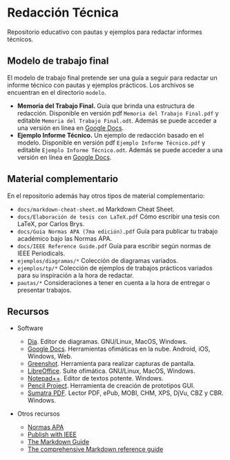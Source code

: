 # Redacción Técnica

Repositorio educativo con pautas y ejemplos para redactar informes técnicos.

## Modelo de trabajo final

El modelo de trabajo final pretende ser una guía a seguir para redactar un informe técnico con pautas y ejemplos prácticos. Los archivos se encuentran en el directorio `modelo`.

- **Memoria del Trabajo Final.** Guía que brinda una estructura de redacción. Disponible en versión pdf `Memoria del Trabajo Final.pdf` y editable `Memoria del Trabajo Final.odt`. Además se puede acceder a una versión en línea en [Google Docs](https://docs.google.com/document/d/17LEamsrHVSWW7h_Q9vsXceS2OKmEkbil5PoUAOe40n0). 
- **Ejemplo Informe Técnico.** Un ejemplo de redacción basado en el modelo. Disponible en versión pdf `Ejemplo Informe Técnico.pdf` y editable `Ejemplo Informe Técnico.odt`. Además se puede acceder a una versión en línea en [Google Docs](https://docs.google.com/document/d/1nyXuRda88w7UsFbD4Z-Drb5UBqbnPBianTHqCXTBi8o).

## Material complementario

En el repositorio además hay otros tipos de material complementario:

- `docs/markdown-cheat-sheet.md` Markdown Cheat Sheet.
- `docs/Elaboración de tesis con LaTeX.pdf` Cómo escribir una tesis con LaTeX, por Carlos Brys.
- `docs/Guia Normas APA (7ma edición).pdf` Guía para publicar tu trabajo académico bajo las Normas APA.
- `docs/IEEE Reference Guide.pdf` Guía para escribir según normas de IEEE Periodicals.
- `ejemplos/diagramas/*` Colección de diagramas variados.
- `ejemplos/tp/*` Colección de ejemplos de trabajos prácticos variados para su inspiración a la hora de redactar.
- `pautas/*` Consideraciones a tener en cuenta a la hora de entregar o presentar trabajos.

## Recursos

- Software
    - [Dia](http://dia-installer.de/index.html.es). Editor de diagramas. GNU/Linux, MacOS, Windows.
    - [Google Docs](https://docs.google.com/). Herramientas ofimáticas en la nube. Android, iOS, Windows, Web.
    - [Greenshot](https://getgreenshot.org/). Herramienta para realizar capturas de pantalla. 
    - [LibreOffice](https://www.libreoffice.org/). Suite ofimática. GNU/Linux, MacOS, Windows.
    - [Notepad++](https://notepad-plus-plus.org/). Editor de textos potente. Windows.
    - [Pencil Project](https://pencil.evolus.vn/). Herramienta de creación de prototipos GUI.
    - [Sumatra PDF](https://www.sumatrapdfreader.org/free-pdf-reader.html). Lector PDF, ePub, MOBI, CHM, XPS, DjVu, CBZ y CBR. Windows.

- Otros recursos
    - [Normas APA](https://normas-apa.org/)
    - [Publish with IEEE](https://ieeeauthorcenter.ieee.org/)
    - [The Markdown Guide](https://www.markdownguide.org/)
    - [The comprehensive Markdown reference guide](https://github.com/mattcone/markdown-guide)